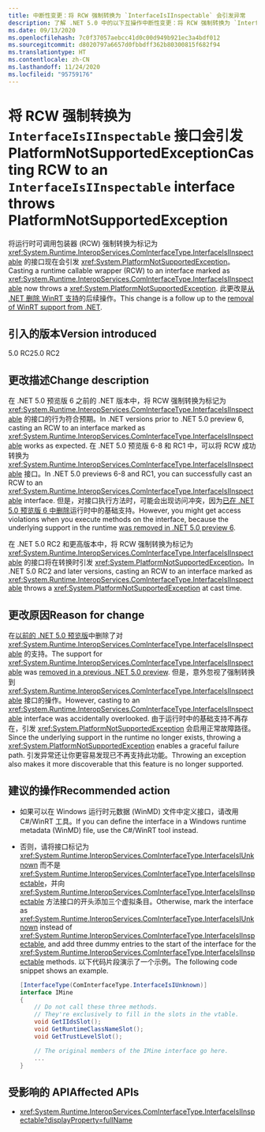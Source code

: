 ```yaml
---
title: 中断性变更：将 RCW 强制转换为 `InterfaceIsIInspectable` 会引发异常
description: 了解 .NET 5.0 中的以下互操作中断性变更：将 RCW 强制转换为 `InterfaceIsIInspectable` 接口会引发 PlatformNotSupportedException。
ms.date: 09/13/2020
ms.openlocfilehash: 7c0f37057aebcc41d0c00d949b921ec3a4bdf012
ms.sourcegitcommit: d8020797a6657d0fbbdff362b80300815f682f94
ms.translationtype: HT
ms.contentlocale: zh-CN
ms.lasthandoff: 11/24/2020
ms.locfileid: "95759176"
---
```

# <a name="casting-rcw-to-an-interfaceisiinspectable-interface-throws-platformnotsupportedexception"></a><span data-ttu-id="8218a-103">将 RCW 强制转换为 `InterfaceIsIInspectable` 接口会引发 PlatformNotSupportedException</span><span class="sxs-lookup"><span data-stu-id="8218a-103">Casting RCW to an `InterfaceIsIInspectable` interface throws PlatformNotSupportedException</span></span>

<span data-ttu-id="8218a-104">将运行时可调用包装器 (RCW) 强制转换为标记为 <xref:System.Runtime.InteropServices.ComInterfaceType.InterfaceIsIInspectable> 的接口现在会引发 <xref:System.PlatformNotSupportedException>。</span><span class="sxs-lookup"><span data-stu-id="8218a-104">Casting a runtime callable wrapper (RCW) to an interface marked as <xref:System.Runtime.InteropServices.ComInterfaceType.InterfaceIsIInspectable> now throws a <xref:System.PlatformNotSupportedException>.</span></span> <span data-ttu-id="8218a-105">此更改是[从 .NET 删除 WinRT 支持](built-in-support-for-winrt-removed.md)的后续操作。</span><span class="sxs-lookup"><span data-stu-id="8218a-105">This change is a follow up to the [removal of WinRT support from .NET](built-in-support-for-winrt-removed.md).</span></span>

## <a name="version-introduced"></a><span data-ttu-id="8218a-106">引入的版本</span><span class="sxs-lookup"><span data-stu-id="8218a-106">Version introduced</span></span>

<span data-ttu-id="8218a-107">5.0 RC2</span><span class="sxs-lookup"><span data-stu-id="8218a-107">5.0 RC2</span></span>

## <a name="change-description"></a><span data-ttu-id="8218a-108">更改描述</span><span class="sxs-lookup"><span data-stu-id="8218a-108">Change description</span></span>

<span data-ttu-id="8218a-109">在 .NET 5.0 预览版 6 之前的 .NET 版本中，将 RCW 强制转换为标记为 <xref:System.Runtime.InteropServices.ComInterfaceType.InterfaceIsIInspectable> 的接口的行为符合预期。</span><span class="sxs-lookup"><span data-stu-id="8218a-109">In .NET versions prior to .NET 5.0 preview 6, casting an RCW to an interface marked as <xref:System.Runtime.InteropServices.ComInterfaceType.InterfaceIsIInspectable> works as expected.</span></span> <span data-ttu-id="8218a-110">在 .NET 5.0 预览版 6-8 和 RC1 中，可以将 RCW 成功转换为 <xref:System.Runtime.InteropServices.ComInterfaceType.InterfaceIsIInspectable> 接口。</span><span class="sxs-lookup"><span data-stu-id="8218a-110">In .NET 5.0 previews 6-8 and RC1, you can successfully cast an RCW to an <xref:System.Runtime.InteropServices.ComInterfaceType.InterfaceIsIInspectable> interface.</span></span> <span data-ttu-id="8218a-111">但是，对接口执行方法时，可能会出现访问冲突，因为[已在 .NET 5.0 预览版 6 中删除](built-in-support-for-winrt-removed.md)运行时中的基础支持。</span><span class="sxs-lookup"><span data-stu-id="8218a-111">However, you might get access violations when you execute methods on the interface, because the underlying support in the runtime [was removed in .NET 5.0 preview 6](built-in-support-for-winrt-removed.md).</span></span>

<span data-ttu-id="8218a-112">在 .NET 5.0 RC2 和更高版本中，将 RCW 强制转换为标记为 <xref:System.Runtime.InteropServices.ComInterfaceType.InterfaceIsIInspectable> 的接口将在转换时引发 <xref:System.PlatformNotSupportedException>。</span><span class="sxs-lookup"><span data-stu-id="8218a-112">In .NET 5.0 RC2 and later versions, casting an RCW to an interface marked as <xref:System.Runtime.InteropServices.ComInterfaceType.InterfaceIsIInspectable> throws a <xref:System.PlatformNotSupportedException> at cast time.</span></span>

## <a name="reason-for-change"></a><span data-ttu-id="8218a-113">更改原因</span><span class="sxs-lookup"><span data-stu-id="8218a-113">Reason for change</span></span>

<span data-ttu-id="8218a-114">在[以前的 .NET 5.0 预览版](built-in-support-for-winrt-removed.md)中删除了对 <xref:System.Runtime.InteropServices.ComInterfaceType.InterfaceIsIInspectable> 的支持。</span><span class="sxs-lookup"><span data-stu-id="8218a-114">The support for <xref:System.Runtime.InteropServices.ComInterfaceType.InterfaceIsIInspectable> was [removed in a previous .NET 5.0 preview](built-in-support-for-winrt-removed.md).</span></span> <span data-ttu-id="8218a-115">但是，意外忽视了强制转换到 <xref:System.Runtime.InteropServices.ComInterfaceType.InterfaceIsIInspectable> 接口的操作。</span><span class="sxs-lookup"><span data-stu-id="8218a-115">However, casting to an <xref:System.Runtime.InteropServices.ComInterfaceType.InterfaceIsIInspectable> interface was accidentally overlooked.</span></span> <span data-ttu-id="8218a-116">由于运行时中的基础支持不再存在，引发 <xref:System.PlatformNotSupportedException> 会启用正常故障路径。</span><span class="sxs-lookup"><span data-stu-id="8218a-116">Since the underlying support in the runtime no longer exists, throwing a <xref:System.PlatformNotSupportedException> enables a graceful failure path.</span></span> <span data-ttu-id="8218a-117">引发异常还让你更容易发现已不再支持此功能。</span><span class="sxs-lookup"><span data-stu-id="8218a-117">Throwing an exception also makes it more discoverable that this feature is no longer supported.</span></span>

## <a name="recommended-action"></a><span data-ttu-id="8218a-118">建议的操作</span><span class="sxs-lookup"><span data-stu-id="8218a-118">Recommended action</span></span>

- <span data-ttu-id="8218a-119">如果可以在 Windows 运行时元数据 (WinMD) 文件中定义接口，请改用 C#/WinRT 工具。</span><span class="sxs-lookup"><span data-stu-id="8218a-119">If you can define the interface in a Windows runtime metadata (WinMD) file, use the C#/WinRT tool instead.</span></span>

- <span data-ttu-id="8218a-120">否则，请将接口标记为 <xref:System.Runtime.InteropServices.ComInterfaceType.InterfaceIsIUnknown> 而不是 <xref:System.Runtime.InteropServices.ComInterfaceType.InterfaceIsIInspectable>，并向 <xref:System.Runtime.InteropServices.ComInterfaceType.InterfaceIsIInspectable> 方法接口的开头添加三个虚拟条目。</span><span class="sxs-lookup"><span data-stu-id="8218a-120">Otherwise, mark the interface as <xref:System.Runtime.InteropServices.ComInterfaceType.InterfaceIsIUnknown> instead of <xref:System.Runtime.InteropServices.ComInterfaceType.InterfaceIsIInspectable>, and add three dummy entries to the start of the interface for the <xref:System.Runtime.InteropServices.ComInterfaceType.InterfaceIsIInspectable> methods.</span></span> <span data-ttu-id="8218a-121">以下代码片段演示了一个示例。</span><span class="sxs-lookup"><span data-stu-id="8218a-121">The following code snippet shows an example.</span></span>

  ```csharp
  [InterfaceType(ComInterfaceType.InterfaceIsIUnknown)]
  interface IMine
  {
      // Do not call these three methods.
      // They're exclusively to fill in the slots in the vtable.
      void GetIIdsSlot();
      void GetRuntimeClassNameSlot();
      void GetTrustLevelSlot();

      // The original members of the IMine interface go here.
      ...
  }
  ```

## <a name="affected-apis"></a><span data-ttu-id="8218a-122">受影响的 API</span><span class="sxs-lookup"><span data-stu-id="8218a-122">Affected APIs</span></span>

- <xref:System.Runtime.InteropServices.ComInterfaceType.InterfaceIsIInspectable?displayProperty=fullName>

<!--

### Affected APIs

- `F:System.Runtime.InteropServices.ComInterfaceType.InterfaceIsIInspectable`

### Category

Interop

-->
